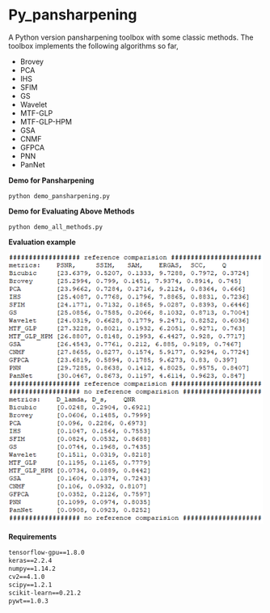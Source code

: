 # Py_pansharpening
A Python version pansharpening toolbox with some classic methods. The toolbox implements the following algorithms so far,
- Brovey 
- PCA
- IHS
- SFIM
- GS
- Wavelet
- MTF-GLP
- MTF-GLP-HPM
- GSA
- CNMF
- GFPCA
- PNN
- PanNet

**Demo for Pansharpening**
```
python demo_pansharpening.py
```
 
**Demo for Evaluating Above Methods**
```
python demo_all_methods.py
```

**Evaluation example**

![](./example_comparision.png)

**Requirements**
```
tensorflow-gpu==1.8.0
keras==2.2.4
numpy==1.14.2
cv2==4.1.0
scipy==1.2.1
scikit-learn==0.21.2
pywt==1.0.3
```